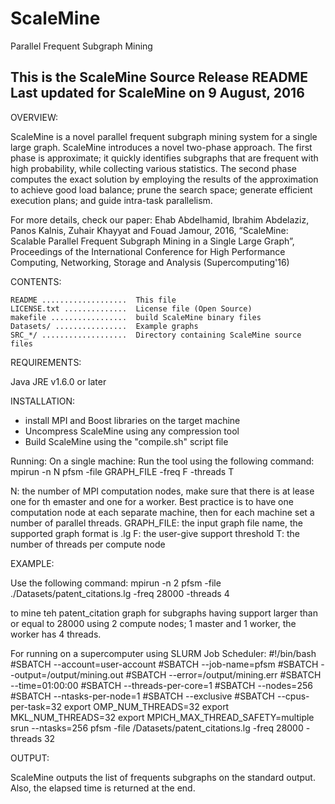 # ScaleMine
Parallel Frequent Subgraph Mining

This is the ScaleMine Source Release README
Last updated for ScaleMine on 9 August, 2016
-----------------------------------------------------------------------------

OVERVIEW:

ScaleMine is a novel parallel frequent subgraph mining system for a single large
graph. ScaleMine introduces a novel two-phase approach. The first phase is 
approximate; it quickly identifies subgraphs that are frequent with high 
probability, while collecting various statistics. The second phase computes the
exact solution by employing the results of the approximation to achieve good 
load balance; prune the search space; generate efficient execution plans; and 
guide intra-task parallelism.

For more details, check our paper:
Ehab Abdelhamid, Ibrahim Abdelaziz, Panos Kalnis, Zuhair Khayyat and Fouad
Jamour, 2016, “ScaleMine: Scalable Parallel Frequent Subgraph Mining in a Single
Large Graph”, Proceedings of the International Conference for High Performance
Computing, Networking, Storage and Analysis (Supercomputing'16)

CONTENTS:

    README ...................  This file
    LICENSE.txt ..............  License file (Open Source)
    makefile .................  build ScaleMine binary files
    Datasets/ ................  Example graphs
    SRC_*/ ...................  Directory containing ScaleMine source files


REQUIREMENTS:

Java JRE v1.6.0 or later

INSTALLATION:

- install MPI and Boost libraries on the target machine
- Uncompress ScaleMine using any compression tool
- Build ScaleMine using the "compile.sh" script file

Running:
On a single machine:
Run the tool using the following command:
mpirun -n N pfsm -file GRAPH_FILE -freq F -threads T

N: the number of MPI computation nodes, make sure that there is at lease one 
for th emaster and one for a worker. Best practice is to have one computation
node at each separate machine, then for each machine set a number of parallel
threads.
GRAPH_FILE: the input graph file name, the supported graph format is .lg
F: the user-give support threshold
T: the number of threads per compute node

EXAMPLE:

Use the following command:
mpirun -n 2 pfsm -file ./Datasets/patent_citations.lg -freq 28000 -threads 4

to mine teh patent_citation graph for subgraphs having support larger than or
equal to 28000 using 2 compute nodes; 1 master and 1 worker, the worker has 4
threads.

For running on a supercomputer using SLURM Job Scheduler:
#!/bin/bash
#SBATCH --account=user-account
#SBATCH --job-name=pfsm
#SBATCH --output=/output/mining.out
#SBATCH --error=/output/mining.err
#SBATCH --time=01:00:00
#SBATCH --threads-per-core=1
#SBATCH --nodes=256
#SBATCH --ntasks-per-node=1
#SBATCH --exclusive
#SBATCH --cpus-per-task=32
export OMP_NUM_THREADS=32
export MKL_NUM_THREADS=32
export MPICH_MAX_THREAD_SAFETY=multiple
srun --ntasks=256 pfsm -file /Datasets/patent_citations.lg -freq 28000 -threads 32

OUTPUT:

ScaleMine outputs the list of frequents subgraphs on the standard output.
Also, the elapsed time is returned at the end.
